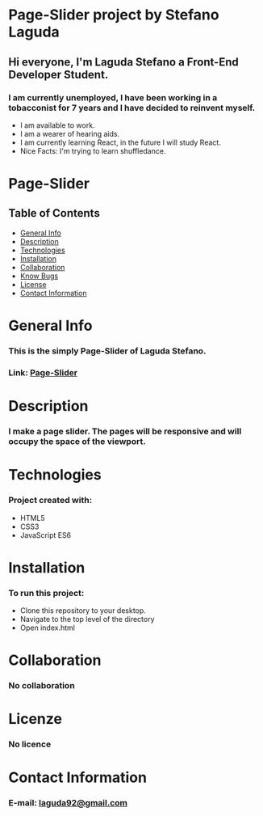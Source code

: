 # Page-Slider project by Stefano Laguda

## Hi everyone, I'm Laguda Stefano a Front-End Developer Student.

### I am currently unemployed, I have been working in a tobacconist for 7 years and I have decided to reinvent myself.

- I am available to work.
- I am a wearer of hearing aids.
- I am currently learning React, in the future I will study React.
- Nice Facts: I'm trying to learn shuffledance.

# Page-Slider

## Table of Contents

- [General Info](#general-info)
- [Description](#description)
- [Technologies](#technologies)
- [Installation](#installation)
- [Collaboration](#collaboration)
- [Know Bugs](#know-bugs)
- [License](#license)
- [Contact Information](#contacts)

# General Info

### This is the simply Page-Slider of Laguda Stefano.

### Link: [Page-Slider](https://zen-mirzakhani-9a17a8.netlify.app/)

# Description

### I make a page slider. The pages will be responsive and will occupy the space of the viewport.

# Technologies

### Project created with:

- HTML5
- CSS3
- JavaScript ES6

# Installation

### To run this project:

- Clone this repository to your desktop.
- Navigate to the top level of the directory
- Open index.html

# Collaboration

### No collaboration

# Licenze

### No licence

# Contact Information

### E-mail: [laguda92@gmail.com](lagudadev@gmail.com)

